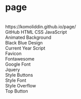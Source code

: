 # page
<br>
https://komoliddin.github.io/page/
<br>
GitHub HTML CSS JavaScript
<br>
Animated Background
<br>
Black Blue Design
<br>
Current Year Script
<br>
Favicon
<br>
Fontawesome
<br>
Google Font
<br>
Jquery
<br>
Style Buttons
<br>
Style Font
<br>
Style Overflow
<br>
Top Button
<br>

